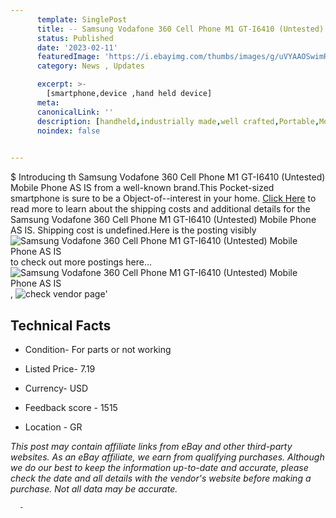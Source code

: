 ```yaml
---
      template: SinglePost
      title: -- Samsung Vodafone 360 Cell Phone M1 GT-I6410 (Untested) Mobile Phone AS IS
      status: Published
      date: '2023-02-11'
      featuredImage: 'https://i.ebayimg.com/thumbs/images/g/uVYAAOSwimRi7Ieh/s-l225.jpg'
      category: News , Updates

      excerpt: >-
        [smartphone,device ,hand held device]
      meta:
      canonicalLink: ''
      description: [handheld,industrially made,well crafted,Portable,Mobile,Compact,Convenient,Lightweight,Maneuverable,Man-portable,Miniature,Carriable,Hand-held,Light,Holdable,Transportable,Mobile device,Pocket-sized,On-the-go,Wireless,Cordless,Compact size,Convenient size, smartphone,device ,hand held device]
      noindex: false
      

---
```

$
      Introducing th Samsung Vodafone 360 Cell Phone M1 GT-I6410 (Untested) Mobile Phone AS IS from a well-known brand.This Pocket-sized smartphone is sure to be a Object-of--interest in your home. [Click Here](https://www.ebay.com/itm/225344785433?hash=item3477988c19%3Ag%3AuVYAAOSwimRi7Ieh&mkevt=1&mkcid=1&mkrid=711-53200-19255-0&campid=%253CePNCampaignId%253E&customid=%253CreferenceId%253E&toolid=10049) to read more to learn about the shipping costs and additional details for the Samsung Vodafone 360 Cell Phone M1 GT-I6410 (Untested) Mobile Phone AS IS. Shipping cost is undefined.Here is the posting visibly ![Samsung Vodafone 360 Cell Phone M1 GT-I6410 (Untested) Mobile Phone AS IS](https://i.ebayimg.com/thumbs/images/g/uVYAAOSwimRi7Ieh/s-l225.jpg) to check out more postings here... ![Samsung Vodafone 360 Cell Phone M1 GT-I6410 (Untested) Mobile Phone AS IS](https://i.ebayimg.com/images/g/uVYAAOSwimRi7Ieh/s-l1600.jpg), ![check vendor page](https://origin-galleryplus.ebayimg.com/ws/web/225344785433_2_0_1/225x225.jpg,https://origin-galleryplus.ebayimg.com/ws/web/225344785433_3_0_1/225x225.jpg,https://origin-galleryplus.ebayimg.com/ws/web/225344785433_4_0_1/225x225.jpg,https://origin-galleryplus.ebayimg.com/ws/web/225344785433_5_0_1/225x225.jpg,https://origin-galleryplus.ebayimg.com/ws/web/225344785433_6_0_1/225x225.jpg,https://origin-galleryplus.ebayimg.com/ws/web/225344785433_7_0_1/225x225.jpg,https://origin-galleryplus.ebayimg.com/ws/web/225344785433_8_0_1/225x225.jpg,https://origin-galleryplus.ebayimg.com/ws/web/225344785433_9_0_1/225x225.jpg,https://origin-galleryplus.ebayimg.com/ws/web/225344785433_10_0_1/225x225.jpg,https://origin-galleryplus.ebayimg.com/ws/web/225344785433_11_0_1/225x225.jpg)'

      

 ## Technical Facts 



     
      

 - Condition- For parts or not working 


      

 - Listed Price- 7.19 


      

 - Currency- USD 


      

 - Feedback score - 1515 


      

 - Location - GR 


      
      

 *_This post may contain affiliate links from eBay and other third-party websites. As an eBay affiliate, we earn from qualifying purchases. Although we do our best to keep the information up-to-date and accurate, please check the date and all details with the vendor's website before making a purchase. Not all data may be accurate._*




      -
